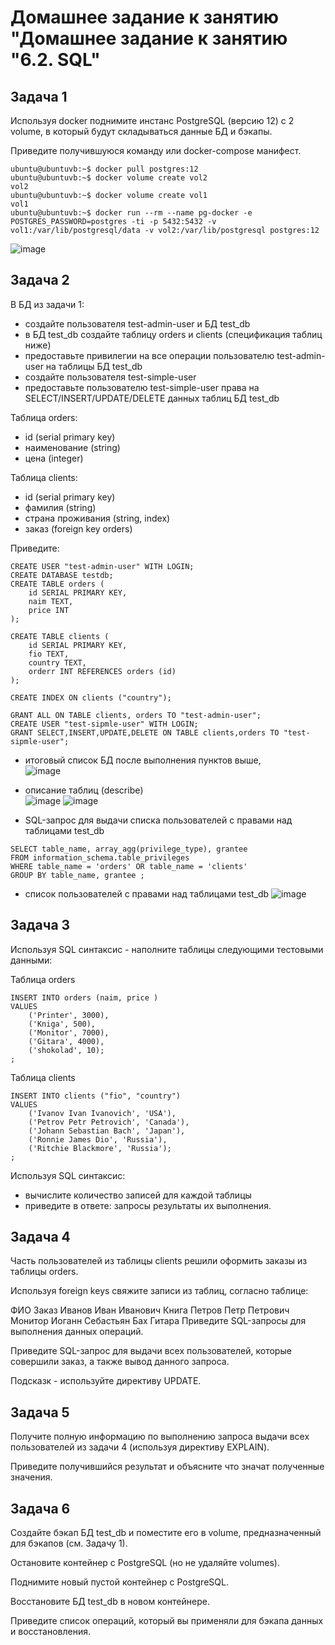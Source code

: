   
# Домашнее задание к занятию "Домашнее задание к занятию "6.2. SQL"

## Задача 1
Используя docker поднимите инстанс PostgreSQL (версию 12) c 2 volume, в который будут складываться данные БД и бэкапы.

Приведите получившуюся команду или docker-compose манифест.
````
ubuntu@ubuntuvb:~$ docker pull postgres:12
ubuntu@ubuntuvb:~$ docker volume create vol2
vol2
ubuntu@ubuntuvb:~$ docker volume create vol1
vol1
ubuntu@ubuntuvb:~$ docker run --rm --name pg-docker -e POSTGRES_PASSWORD=postgres -ti -p 5432:5432 -v vol1:/var/lib/postgresql/data -v vol2:/var/lib/postgresql postgres:12
````
![image](https://user-images.githubusercontent.com/99823951/180933404-d478d70f-6c1c-4f1d-a2e1-9c455c127f6f.png)

## Задача 2
В БД из задачи 1:

- создайте пользователя test-admin-user и БД test_db  
- в БД test_db создайте таблицу orders и clients (спeцификация таблиц ниже)  
- предоставьте привилегии на все операции пользователю test-admin-user на таблицы БД test_db  
- создайте пользователя test-simple-user  
- предоставьте пользователю test-simple-user права на SELECT/INSERT/UPDATE/DELETE данных таблиц БД test_db  

Таблица orders:  
- id (serial primary key)  
- наименование (string)  
- цена (integer)  

Таблица clients:  
- id (serial primary key)  
- фамилия (string)  
- страна проживания (string, index)  
- заказ (foreign key orders)  

Приведите:  
````
CREATE USER "test-admin-user" WITH LOGIN;
CREATE DATABASE testdb;
CREATE TABLE orders (
	id SERIAL PRIMARY KEY, 
	naim TEXT, 
	price INT
);

CREATE TABLE clients (
	id SERIAL PRIMARY KEY, 
	fio TEXT, 
	country TEXT, 
	orderr INT REFERENCES orders (id)
);

CREATE INDEX ON clients ("country");

GRANT ALL ON TABLE clients, orders TO "test-admin-user";
CREATE USER "test-sipmle-user" WITH LOGIN;
GRANT SELECT,INSERT,UPDATE,DELETE ON TABLE clients,orders TO "test-sipmle-user";
````
- итоговый список БД после выполнения пунктов выше,  
![image](https://user-images.githubusercontent.com/99823951/180935413-5f81a395-dec3-45b0-9934-1d01f4c6dbb6.png)

- описание таблиц (describe)  
![image](https://user-images.githubusercontent.com/99823951/180937287-a16ad76a-4546-4cce-aa0e-6bf368088672.png)
![image](https://user-images.githubusercontent.com/99823951/180937203-4145020d-beb7-4cb6-b933-272ce1914d00.png)

- SQL-запрос для выдачи списка пользователей с правами над таблицами test_db  
````
SELECT table_name, array_agg(privilege_type), grantee
FROM information_schema.table_privileges
WHERE table_name = 'orders' OR table_name = 'clients'
GROUP BY table_name, grantee ;
````
- список пользователей с правами над таблицами test_db 
![image](https://user-images.githubusercontent.com/99823951/180940650-1335a60b-582a-4b21-a8e6-055a85daf476.png)
 


## Задача 3
Используя SQL синтаксис - наполните таблицы следующими тестовыми данными:

Таблица orders

````
INSERT INTO orders (naim, price )
VALUES 
    ('Printer', 3000),
    ('Kniga', 500),
    ('Monitor', 7000),
    ('Gitara', 4000),
    ('shokolad', 10);
;
````
Таблица clients
````
INSERT INTO clients ("fio", "country")
VALUES 
    ('Ivanov Ivan Ivanovich', 'USA'),
    ('Petrov Petr Petrovich', 'Canada'),
    ('Johann Sebastian Bach', 'Japan'),
    ('Ronnie James Dio', 'Russia'),
    ('Ritchie Blackmore', 'Russia');
;
````
Используя SQL синтаксис:

- вычислите количество записей для каждой таблицы
- приведите в ответе:
запросы
результаты их выполнения.


## Задача 4
Часть пользователей из таблицы clients решили оформить заказы из таблицы orders.

Используя foreign keys свяжите записи из таблиц, согласно таблице:

ФИО	Заказ
Иванов Иван Иванович	Книга
Петров Петр Петрович	Монитор
Иоганн Себастьян Бах	Гитара
Приведите SQL-запросы для выполнения данных операций.

Приведите SQL-запрос для выдачи всех пользователей, которые совершили заказ, а также вывод данного запроса.

Подсказк - используйте директиву UPDATE.

## Задача 5
Получите полную информацию по выполнению запроса выдачи всех пользователей из задачи 4 (используя директиву EXPLAIN).

Приведите получившийся результат и объясните что значат полученные значения.

## Задача 6
Создайте бэкап БД test_db и поместите его в volume, предназначенный для бэкапов (см. Задачу 1).

Остановите контейнер с PostgreSQL (но не удаляйте volumes).

Поднимите новый пустой контейнер с PostgreSQL.

Восстановите БД test_db в новом контейнере.

Приведите список операций, который вы применяли для бэкапа данных и восстановления.
